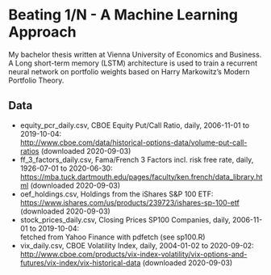 # Beating 1/N - A Machine Learning Approach

My bachelor thesis written at Vienna University of Economics and Business. A Long short-term memory (LSTM) architecture is used to train a recurrent neural network on portfolio weights based on Harry Markowitz’s Modern Portfolio Theory.


## Data

* equity_pcr_daily.csv, CBOE Equity Put/Call Ratio, daily, 2006-11-01 to 2019-10-04:<br/> 
  http://www.cboe.com/data/historical-options-data/volume-put-call-ratios (downloaded 2020-09-03)
* ff_3_factors_daily.csv, Fama/French 3 Factors incl. risk free rate, daily, 1926-07-01 to 2020-06-30:<br/>
  https://mba.tuck.dartmouth.edu/pages/faculty/ken.french/data_library.html (downloaded 2020-09-03)	
* oef_holdings.csv, Holdings from the iShares S&P 100 ETF:<br/>
  https://www.ishares.com/us/products/239723/ishares-sp-100-etf (downloaded 2020-09-03)
* stock_prices_daily.csv, Closing Prices SP100 Companies, daily, 2006-11-01 to 2019-10-04:<br/>
  fetched from Yahoo Finance with pdfetch (see sp100.R)
* vix_daily.csv, CBOE Volatility Index, daily, 2004-01-02 to 2020-09-02:<br/>
  http://www.cboe.com/products/vix-index-volatility/vix-options-and-futures/vix-index/vix-historical-data (downloaded 2020-09-03)
